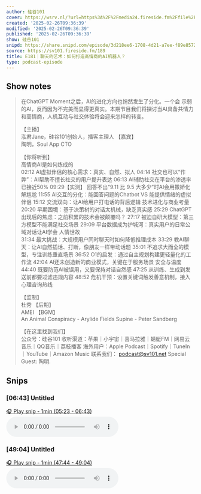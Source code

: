 ```yaml
---
author: 硅谷101
cover: https://wsrv.nl/?url=https%3A%2F%2Fmedia24.fireside.fm%2Ffile%2Ffireside-images-2024%2Fpodcasts%2Fimages%2Ff%2Ff0f20376-8faf-4940-b920-84af6c734e2d%2Fcover.jpg%3Fv%3D6&w=200&h=200
created: '2025-02-26T09:36:39'
modified: '2025-02-26T09:36:39'
published: '2025-02-26T09:36:39'
show: 硅谷101
snipd: https://share.snipd.com/episode/3d218ee6-1708-4d21-a7ee-f89e8572666b
source: https://sv101.fireside.fm/189
title: E181｜聊天的艺术：如何打造高情商的AI机器人？
type: podcast-episode
---
```



## Show notes
> 在ChatGPT Moment之后，AI的进化方向也悄然发生了分化。一个会 示弱 的AI，反而因为不完美而显得更真实。本期节目我们将探讨当AI具备共情力和高情商，人机互动与社交体验将会迎来怎样的转变。
> 
> 
> 【主播】  
> 泓君Jane，硅谷101创始人，播客主理人 
> 【嘉宾】  
> 陶明，Soul App CTO
> 
> 
> 【你将听到】  
> 高情商AI是如何炼成的  
> 02:12 AI虚拟伴侣的核心需求：真实、自然、拟人 
> 04:14 社交也可以“作弊”：AI帮助不擅长社交的用户提升表达 
> 06:13 AI辅助社交在平台的渗透率已接近50% 
> 09:29【实测】 回答不出“9.11 比 9.5 大多少”时AI会用撒娇化解尴尬 
> 11:55 AI交互的分化：能回答问题的Chatbot VS 能提供情绪的虚拟伴侣 
> 15:12 交流双向：让AI给用户打电话的背后逻辑 
> 技术进化与商业考量  
> 20:20 早期困境：基于决策树的对话太机械，缺乏真实感 
> 25:29 ChatGPT出现后的焦虑：之前积累的技术会被颠覆吗？ 
> 27:17 被迫自研大模型：第三方模型不能满足社交场景 
> 29:09 平台数据成为护城河：真实用户的日常公域对话让AI学会 人情世故  
> 31:34 最大挑战：大规模用户同时聊天时如何降低推理成本 
> 33:29 教AI聊天：让AI自然插话、打断，像朋友一样带动话题 
> 35:01 不追求大而全的模型，专注训练垂直场景 
> 36:52 O1的启发：通过自主规划构建更轻量化的工作流 
> 42:04 AI还未创造新的商业模式，关键在于服务场景 
> 安全与温度  
> 44:40 既要防范AI被误用，又要保持对话自然感 
> 47:25 从训练、生成到发送前都要过滤违规内容 
> 48:52 危机干预：设置关键词触发善意机制，接入心理咨询热线
> 
> 
> 【监制】  
> 杜秀 
> 【后期】  
> AMEI 
> 【BGM】  
> An Animal Conspiracy - Arylide Fields 
> Supine - Peter Sandberg
> 
> 
> 【在这里找到我们】  
> 公众号：硅谷101 
> 收听渠道：苹果｜小宇宙｜喜马拉雅｜蜻蜓FM｜网易云音乐｜QQ音乐｜荔枝播客 
> 海外用户：Apple Podcast｜Spotify｜TuneIn｜YouTube｜Amazon Music 
> 联系我们： podcast@sv101.net 
> Special Guest: 陶明.

## Snips
### [06:43] Untitled
[🎧 Play snip - 1min️ (05:23 - 06:43)](https://share.snipd.com/snip/020b1565-458f-44ff-9e63-7d268333d504)
<audio controls> <source src="https://aphid.fireside.fm/d/1437767933/f0f20376-8faf-4940-b920-84af6c734e2d/f59d59ea-7732-4507-8ef3-c055cddd277e.mp3#t=05:23,06:43"> </audio>
### [49:04] Untitled
[🎧 Play snip - 1min️ (47:44 - 49:04)](https://share.snipd.com/snip/6fceea9c-ae1e-4759-8297-5892eda24b50)
<audio controls> <source src="https://aphid.fireside.fm/d/1437767933/f0f20376-8faf-4940-b920-84af6c734e2d/f59d59ea-7732-4507-8ef3-c055cddd277e.mp3#t=47:44,49:04"> </audio>
